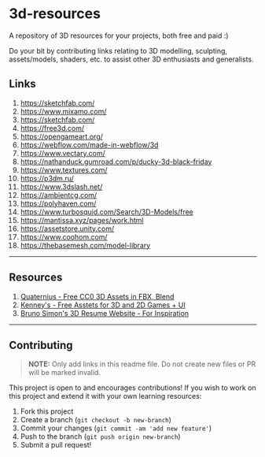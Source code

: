 # 3d-resources

A repository of 3D resources for your projects, both free and paid :)

Do your bit by contributing links relating to 3D modelling, sculpting, assets/models, shaders, etc. to assist other 3D enthusiasts and generalists.

## Links

1. https://sketchfab.com/
2. https://www.mixamo.com/
3. https://sketchfab.com/
4. https://free3d.com/
5. https://opengameart.org/
6. https://webflow.com/made-in-webflow/3d
7. https://www.vectary.com/
8. https://nathanduck.gumroad.com/p/ducky-3d-black-friday
9. https://www.textures.com/
10. https://p3dm.ru/
11. https://www.3dslash.net/
12. https://ambientcg.com/
13. https://polyhaven.com/  
14. https://www.turbosquid.com/Search/3D-Models/free
15. https://mantissa.xyz/pages/work.html
16. https://assetstore.unity.com/
17. https://www.coohom.com/
18. https://thebasemesh.com/model-library


***
## Resources

1. [Quaternius - Free CC0 3D Assets in FBX, Blend](https://quaternius.com/)
2. [Kenney's - Free Asstets for 3D and 2D Games + UI](https://www.kenney.nl/)
3. [Bruno Simon's 3D Resume Website - For Inspiration](https://bruno-simon.com/)

***
## Contributing
> **NOTE:** Only add links in this readme file. Do not create new files or PR will be marked invalid.

This project is open to and encourages contributions!  If you wish to work on this project and extend it with your own learning resources:

1.  Fork this project
2.  Create a branch (`git checkout -b new-branch`)
3.  Commit your changes (`git commit -am 'add new feature'`)
4.  Push to the branch (`git push origin new-branch`)
5.  Submit a pull request!
